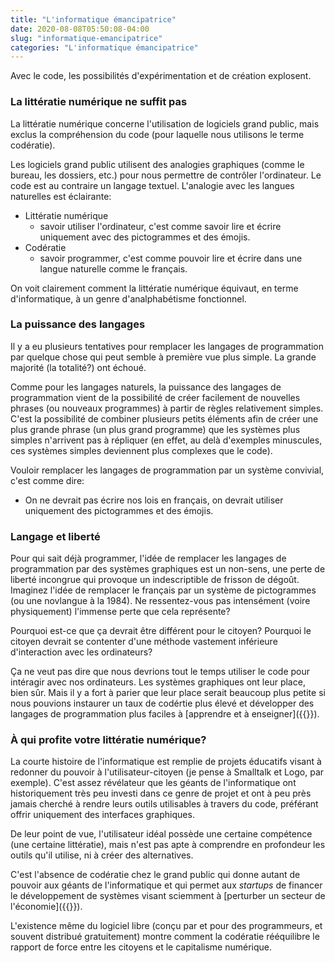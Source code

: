 ```yaml
---
title: "L'informatique émancipatrice"
date: 2020-08-08T05:50:08-04:00
slug: "informatique-emancipatrice"
categories: "L'informatique émancipatrice"
---
```


Avec le code, les possibilités d'expérimentation et de création explosent.

<!--more-->

### La littératie numérique ne suffit pas

La littératie numérique concerne l'utilisation de logiciels grand public, 
mais exclus la compréhension du code (pour laquelle nous utilisons le terme codératie).

Les logiciels grand public utilisent des analogies graphiques (comme le bureau, les dossiers, etc.) pour nous permettre
de contrôler l'ordinateur.
Le code est au contraire un langage textuel.
L'analogie avec les langues naturelles est éclairante:

* Littératie numérique
    * savoir utiliser l'ordinateur, c'est comme savoir lire et écrire uniquement avec des pictogrammes et des émojis.
* Codératie
    * savoir programmer, c'est comme pouvoir lire et écrire dans une langue naturelle comme le français.

On voit clairement comment la littératie numérique équivaut, en terme d'informatique, à un genre d'analphabétisme fonctionnel.


### La puissance des langages

Il y a eu plusieurs tentatives pour remplacer les langages de programmation par quelque chose qui peut semble à première vue plus simple.
La grande majorité (la totalité?) ont échoué.

Comme pour les langages naturels, la puissance des langages de programmation
vient de la possibilité de créer facilement de nouvelles phrases (ou nouveaux
programmes) à partir de règles relativement simples.  C'est la possibilité de
combiner plusieurs petits éléments afin de créer une plus grande phrase (un
plus grand programme) que les systèmes plus simples n'arrivent pas à répliquer
(en effet, au delà d'exemples minuscules, ces systèmes simples deviennent plus
complexes que le code).

Vouloir remplacer les langages de programmation par un système convivial, c'est comme dire:

* On ne devrait pas écrire nos lois en français, on devrait utiliser uniquement des pictogrammes et des émojis.

### Langage et liberté

Pour qui sait déjà programmer, l'idée de remplacer les langages de
programmation par des systèmes graphiques est un non-sens, une perte de liberté
incongrue qui provoque un indescriptible de frisson de dégoût. 
Imaginez l'idée de remplacer le français par un système de pictogrammes
(ou une novlangue à la 1984). Ne ressentez-vous pas intensément (voire physiquement) 
l'immense perte que cela représente?

Pourquoi est-ce que ça devrait être différent pour le citoyen? Pourquoi le
citoyen devrait se contenter d'une méthode vastement inférieure d'interaction
avec les ordinateurs?

Ça ne veut pas dire que nous devrions tout le temps utiliser le code pour
intéragir avec nos ordinateurs.  Les systèmes graphiques ont leur
place, bien sûr. Mais il y a fort à parier que leur place serait beaucoup plus petite
si nous pouvions instaurer un taux de codértie plus élevé et développer
des langages de programmation plus faciles à [apprendre et à enseigner]({{<ref
code-for-everyone>}}).


### À qui profite votre littératie numérique?

La courte histoire de l'informatique est remplie de projets éducatifs
visant à redonner du pouvoir à l'utilisateur-citoyen (je pense à Smalltalk et
Logo, par exemple). C'est assez révélateur que les géants de l'informatique ont
historiquement très peu investi dans ce genre de projet et ont à peu près jamais
cherché à rendre leurs outils utilisables à travers du code, préférant
offrir uniquement des interfaces graphiques.

De leur point de vue, l'utilisateur idéal possède une
certaine compétence (une certaine littératie), mais n'est pas apte à comprendre
en profondeur les outils qu'il utilise, ni à créer des alternatives. 

C'est l'absence de codératie chez le grand public qui donne autant de pouvoir
aux géants de l'informatique et qui permet aux *startups* de financer le 
développement de systèmes visant sciemment à [perturber un secteur de l'économie]({{<ref direct-economy>}}).

L'existence même du logiciel libre (conçu par et pour des programmeurs, et souvent
distribué gratuitement) montre comment la codératie rééquilibre
le rapport de force entre les citoyens et le capitalisme numérique.
